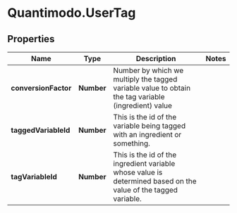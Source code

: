 # Quantimodo.UserTag

## Properties
Name | Type | Description | Notes
------------ | ------------- | ------------- | -------------
**conversionFactor** | **Number** | Number by which we multiply the tagged variable value to obtain the tag variable (ingredient) value | 
**taggedVariableId** | **Number** | This is the id of the variable being tagged with an ingredient or something. | 
**tagVariableId** | **Number** | This is the id of the ingredient variable whose value is determined based on the value of the tagged variable. | 


